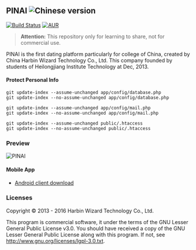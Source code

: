 ## PINAI ![Chinese version](https://upload.wikimedia.org/wikipedia/commons/thumb/f/fa/Flag_of_the_People%27s_Republic_of_China.svg/22px-Flag_of_the_People%27s_Republic_of_China.svg.png)

[![Build Status](https://travis-ci.org/Luxurioust/wizard.svg?branch=master)](https://travis-ci.org/Luxurioust/wizard) [![AUR](https://img.shields.io/aur/license/yaourt.svg?maxAge=2592000)]()

> **Attention:** This repository only for learning to share, not for commercial use.


PINAI is the first dating platform particularly for college of China, created by China Harbin Wizard Technology Co., Ltd. This company founded by students of Heilongjiang Institute Technology at Dec, 2013.

#### Protect Personal Info

```
git update-index --assume-unchanged app/config/database.php
git update-index --no-assume-unchanged app/config/database.php

git update-index --assume-unchanged app/config/mail.php
git update-index --no-assume-unchanged app/config/mail.php

git update-index --assume-unchanged public/.htaccess
git update-index --no-assume-unchanged public/.htaccess
```

### Preview
![PINAI](http://trustworty.github.io/images/201503/pinai521.com.jpg "PINAI")

#### Mobile App

* [Android client download](http://fir.im/pinai)

### Licenses

Copyright &copy; 2013 - 2016 Harbin Wizard Technology Co., Ltd.

This program is commercial software, it under the terms of the GNU Lesser General Public License v3.0. You should have received a copy of the GNU Lesser General Public License along with this program. If not, see <http://www.gnu.org/licenses/lgpl-3.0.txt>.
